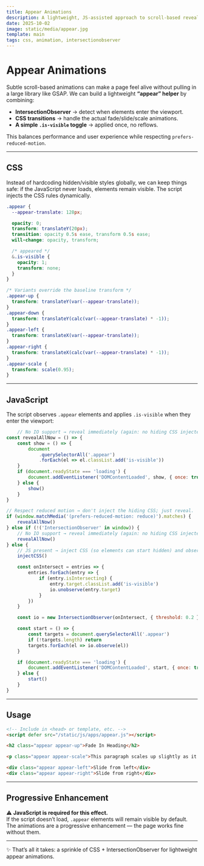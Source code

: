 ```yaml
---
title: Appear Animations
description: A lightweight, JS-assisted approach to scroll-based reveal animations using IntersectionObserver and CSS transitions.
date: 2025-10-02
image: static/media/appear.jpg
template: main
tags: css, animation, intersectionobserver
---
```


# Appear Animations

Subtle scroll-based animations can make a page feel alive without pulling in a large library like GSAP. We can build a lightweight **“appear” helper** by combining:

- **IntersectionObserver** → detect when elements enter the viewport.  
- **CSS transitions** → handle the actual fade/slide/scale animations.  
- **A simple `.is-visible` toggle** → applied once, no reflows.  

This balances performance and user experience while respecting `prefers-reduced-motion`.

---

## CSS

Instead of hardcoding hidden/visible styles globally, we can keep things safe: if the JavaScript never loads, elements remain visible. The script injects the CSS rules dynamically.

```css
.appear {
  --appear-translate: 128px;

  opacity: 0;
  transform: translateY(20px);
  transition: opacity 0.5s ease, transform 0.5s ease;
  will-change: opacity, transform;

  /* appeared */
  &.is-visible {
    opacity: 1;
    transform: none;
  }
}

/* Variants override the baseline transform */
.appear-up { 
  transform: translateY(var(--appear-translate)); 
}
.appear-down { 
  transform: translateY(calc(var(--appear-translate) * -1));
}
.appear-left { 
  transform: translateX(var(--appear-translate)); 
}
.appear-right { 
  transform: translateX(calc(var(--appear-translate) * -1)); 
}
.appear-scale { 
  transform: scale(0.95); 
}
```

---

## JavaScript

The script observes `.appear` elements and applies `.is-visible` when they enter the viewport:

```js
	// No IO support → reveal immediately (again: no hiding CSS injected).
const revealAllNow = () => {
	const show = () => {
		document
			.querySelectorAll('.appear')
			.forEach(el => el.classList.add('is-visible'))
	}
	if (document.readyState === 'loading') {
		document.addEventListener('DOMContentLoaded', show, { once: true })
	} else {
		show()
	}
}

// Respect reduced motion → don't inject the hiding CSS; just reveal.
if (window.matchMedia('(prefers-reduced-motion: reduce)').matches) {
	revealAllNow()
} else if (!('IntersectionObserver' in window)) {
	// No IO support → reveal immediately (again: no hiding CSS injected).
	revealAllNow()
} else {
	// JS present → inject CSS (so elements can start hidden) and observe
	injectCSS()

	const onIntersect = entries => {
		entries.forEach(entry => {
			if (entry.isIntersecting) {
				entry.target.classList.add('is-visible')
				io.unobserve(entry.target)
			}
		})
	}

	const io = new IntersectionObserver(onIntersect, { threshold: 0.2 })

	const start = () => {
		const targets = document.querySelectorAll('.appear')
		if (!targets.length) return
		targets.forEach(el => io.observe(el))
	}

	if (document.readyState === 'loading') {
		document.addEventListener('DOMContentLoaded', start, { once: true })
	} else {
		start()
	}
}
```

---

## Usage

```html
<!-- Include in <head> or template, etc. -->
<script defer src="/static/js/apps/appear.js"></script>

<h2 class="appear appear-up">Fade In Heading</h2>

<p class="appear appear-scale">This paragraph scales up slightly as it fades in.</p>

<div class="appear appear-left">Slide from left</div>
<div class="appear appear-right">Slide from right</div>
```

---

## Progressive Enhancement

⚠️ **JavaScript is required for this effect.**  
If the script doesn’t load, `.appear` elements will remain visible by default. The animations are a progressive enhancement — the page works fine without them.

---

✨ That’s all it takes: a sprinkle of CSS + IntersectionObserver for lightweight appear animations.
